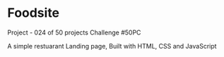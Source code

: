 # Foodsite
Project - 024 of 50 projects Challenge #50PC

A simple restuarant Landing page, Built with HTML, CSS and JavaScript
